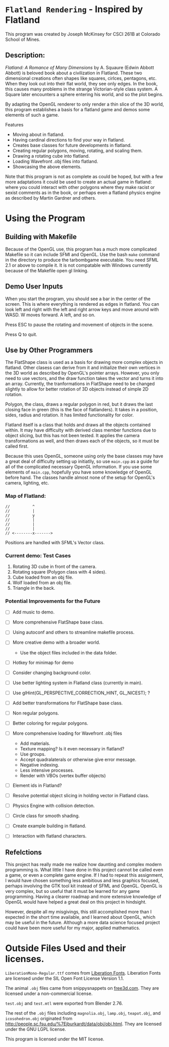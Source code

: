 # `Flatland Rendering` - Inspired by Flatland

This program was created by Joseph McKinsey for CSCI 261B at Colorado School of Mines.

## Description:

*Flatland: A Romance of Many Dimensions* by A. Squaure (Edwin Abbott Abbott) is
beloved book about a civilization in Flatland. These two dimensional creations
often shapes like squares, cirlces, pentagons, etc. When they look out into their
flat world, they see only edges. In the book, this causes many problems in the
strange Victorian-style class system. A Square later encounters a sphere entering
his world, and so the plot begins.

By adapting the OpenGL renderer to only render a thin slice of the 3D world, this
program establishes a basis for a flatland game and demos some elements of such a
game.

Features
* Moving about in flatland.
* Having cardinal directions to find your way in flatland.
* Creates base classes for future developments in flatland.
* Creating regular polygons, moving, rotating, and scaling them.
* Drawing a rotating cube into flatland.
* Loading Wavefront .obj files into flatland.
* Showcasing the above elements.

Note that this program is not as complete as could be hoped, but with a few more adaptations
it could be used to create an actual game in flatland: where you could interact with other
polygons where they make racist or sexist comments as in the book, or perhaps even
a flatland physics engine as described by Martin Gardner and others.

# Using the Program

## Building with Makefile
Because of the OpenGL use, this program has a much more complicated Makefile so it
can include SFMl and OpenGL. Use the bash `make` command in the directory to produce
the tarbombgame executable. You need SFML 2.1 or above to compile it. It is not
compatable with Windows currently because of the Makefile open gl linking.

## Demo User Inputs
When you start the program, you should see a bar in the center of the screen. This
is where everything is rendered as edges in flatland. You can look left and right
with the left and right arrow keys and move around with WASD. W moves forward. A left, and so on.

Press ESC to pause the rotating and movement of objects in the scene.

Press Q to quit.

## Use by Other Programmers
The FlatShape class is used as a basis for drawing more complex objects in flatland.
Other clasess can derive from it and initialize their own vertices in the 3D world
as described by OpenGL's pointer arrays. However, you only need to use vectors, and
the draw function takes the vector and turns it into an array. Currently, the
tranformations in FlatShape need to be changed slightly to allow for better rotation
of 3D objects instead of simple 2D rotation.

Polygon, the class, draws a regular polygon in red, but it draws the last closing
face in green (this is the face of flatlanders). It takes in a position,
sides, radius and rotation. It has limited functionality for color.

Flatland itself is a class that holds and draws all the objects contained within.
It may have difficulty with derived class member functions due to object slicing,
but this has not been tested. It applies the camera transformations as well, and then
draws each of the objects, so it must be called first.

Because this uses OpenGL, someone using only the base classes may have a great deal
of difficulty setting up initiatlly, so use `main.cpp` as a guide for all of the
complicated necessary OpenGL information. If you use some elements of `main.cpp`,
hopefully you have some knowledge of OpenGL before hand. The classes handle almost
none of the setup for OpenGL's camera, lighting, etc.

### Map of Flatland:
    //          ^
    //          |
    //          y
    //          |
    //          |
    //          |
    // <--------x------->

Positions are handled with SFML's Vector class.

### Current demo: Test Cases

1. Rotating 3D cube in front of the camera.
1. Rotating square (Polygon class with 4 sides).
1. Cube loaded from an obj file.
1. Wolf loaded from an obj file.
1. Triangle in the back.

### Potential Improvements for the Future
- [ ] Add music to demo.
- [ ] More comprehensive FlatShape base class.
- [ ] Using autoconf and others to streamline makefile process.
- [ ] More creative demo with a broader world.
    * Use the object files included in the data folder.
- [ ] Hotkey for minimap for demo
- [ ] Consider changing background color.
- [ ] Use better lighting system in Flatland class (currently in main).
- [ ] Use glHint(GL_PERSPECTIVE_CORRECTION_HINT, GL_NICEST); ?
- [ ] Add better transformations for FlatShape base class.
- [ ] Non regular polygons.
- [ ] Better coloring for regular polygons.
- [ ] More comprehensive loading for Wavefront .obj files
   * Add materials.
   * Texture mapping? Is it even necessary in flatland?
   * Use groups.
   * Accept quadralaterals or otherwise give error message.
   * Negative indexing.
   * Less intensive processes.
   * Render with VBOs (vertex buffer objects)
- [ ] Element ids in Flatland?
- [ ] Resolve potential object slicing in holding vector in Flatland class.
- [ ] Physics Engine with collision detection.
- [ ] Circle class for smooth shading.
- [ ] Create example building in flatland.
- [ ] Interaction with flatland characters.


## Refelctions

This project has really made me realize how daunting and complex modern
programming is. What little I have done in this project cannot be called
even a game, or even a complete game engine. If I had to repeat this assignment,
I would have chosen something less ambitious and less graphics focused,
perhaps involving the GTK tool kit instead of SFML and OpenGL. OpenGL is
very complex, but so useful that it must be learned for any game programming.
Having a clearer roadmap and more extensive knowledge of OpenGL would have
helped a great deal on this project in hindsight.

However, despite all my misgivings, this still accomplished more than I
expected in the short time available, and I learned about OpenGL, which
may be useful in the future. Although a more data science focused project
could have been more useful for my major, applied mathematics.

# Outside Files Used and their licenses.

`LiberationMono-Regular.ttf` comes from [Liberation Fonts](https://pagure.io/liberation-fonts/).
Liberation Fonts are licensed under the SIL Open Font License Version 1.1.

The animal `.obj` files came from snippysnappets on [free3d.com](https://free3d.com/user/snippysnappets).
They are licensed under a non-commercial license.

`test.obj` and `test.mtl` were exported from Blender 2.76.

The rest of the `.obj` files including `magnolia.obj`, `lamp.obj`, `teapot.obj`, and `icosohedron.obj`
originated from http://people.sc.fsu.edu/%7Ejburkardt/data/obj/obj.html.
They are licensed under the GNU LGPL license.

This program is licensed under the MIT license.
